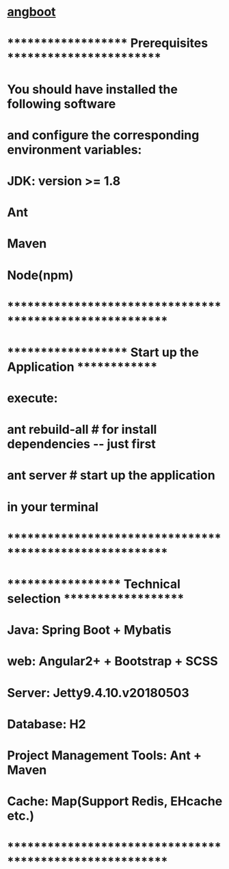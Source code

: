 # [angboot](https://dreamli1314.github.io/angboot/)

# ****************** Prerequisites ***********************

# You should have installed the following software
#   and configure the corresponding environment variables:

#     JDK: version >= 1.8
#     Ant
#     Maven
#     Node(npm)

# ********************************************************


# ****************** Start up the Application ************

# execute:
#     ant rebuild-all      # for install dependencies -- just first
#     ant server           # start up the application
# in your terminal

# ********************************************************


# ***************** Technical selection ******************

#  Java: Spring Boot + Mybatis
#  web: Angular2+ + Bootstrap + SCSS
#  Server: Jetty9.4.10.v20180503
#  Database: H2
#  Project Management Tools: Ant + Maven
#  Cache: Map(Support Redis, EHcache etc.)

# ********************************************************


